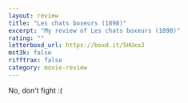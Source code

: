 ```yaml
---
layout: review
title: "Les chats boxeurs (1898)"
excerpt: "My review of Les chats boxeurs (1898)"
rating: ""
letterboxd_url: https://boxd.it/5HUxoJ
mst3k: false
rifftrax: false
category: movie-review
---
```


No, don't fight :(
